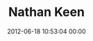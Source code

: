 ---
title: "Nathan Keen"
date: 2012-06-18 10:53:04 00:00
permalink: /nathankeen
twitter: ""
likes: [703]
id: 1060
gravatar: "http://www.gravatar.com/avatar/acead8916c1fc81a3bd1a821e6943199"
---